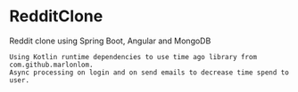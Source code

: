 # RedditClone
Reddit clone using Spring Boot, Angular and MongoDB

```
Using Kotlin runtime dependencies to use time ago library from com.github.marlonlom.
Async processing on login and on send emails to decrease time spend to user. 
```

